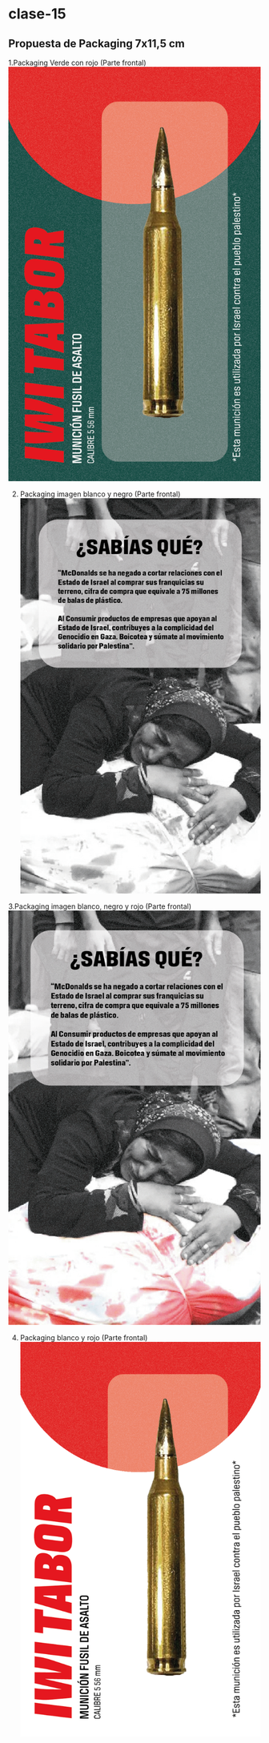 # clase-15
## Propuesta de Packaging 7x11,5 cm 

1.Packaging Verde con rojo (Parte frontal)
![texto](./Packagingbala06.png)

2. Packaging imagen blanco y negro (Parte frontal)
![texto](./Packagingbala07.png)

3.Packaging imagen blanco, negro  y rojo (Parte frontal)
![texto](./Packagingbala08.png)

4. Packaging blanco y rojo  (Parte frontal)
![texto](./Packagingbala09.png)
